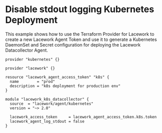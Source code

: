 # Disable stdout logging Kubernetes Deployment

This example shows how to use the Terraform Provider for Lacework to create
a new Lacework Agent Token and use it to generate a Kubernetes DaemonSet and
Secret configuration for deploying the Lacework Datacollector Agent.

```hcl
provider "kubernetes" {}

provider "lacework" {}

resource "lacework_agent_access_token" "k8s" {
  name        = "prod"
  description = "k8s deployment for production env"
}

module "lacework_k8s_datacollector" {
  source  = "lacework/agent/kubernetes"
  version = "~> 2.0"

  lacework_access_token     = lacework_agent_access_token.k8s.token
  lacework_agent_log_stdout = false
}
```
